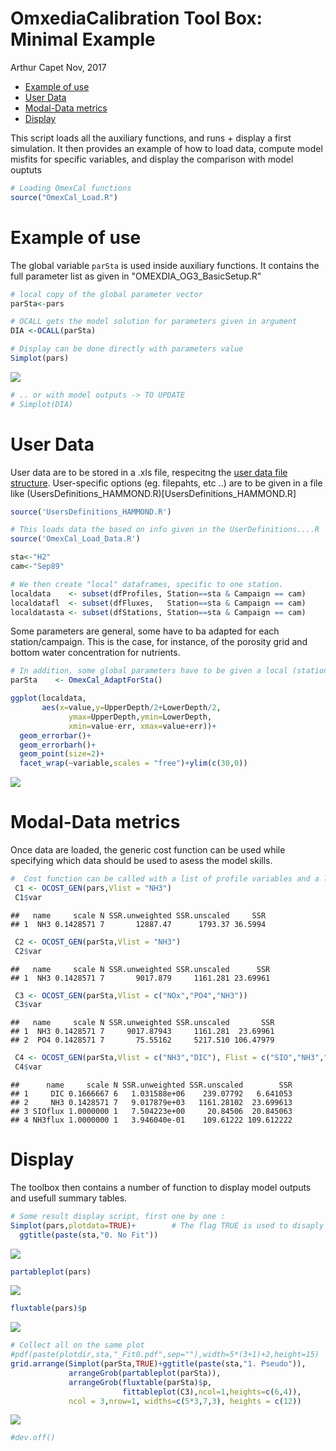 OmxediaCalibration Tool Box: Minimal Example
================
Arthur Capet
Nov, 2017

-   [Example of use](#example-of-use)
-   [User Data](#user-data)
-   [Modal-Data metrics](#modal-data-metrics)
-   [Display](#display)

This script loads all the auxiliary functions, and runs + display a first simulation. It then provides an example of how to load data, compute model misfits for specific variables, and display the comparison with model ouptuts

``` r
# Loading OmexCal functions
source("OmexCal_Load.R")
```

Example of use
==============

The global variable `parSta` is used inside auxiliary functions. It contains the full parameter list as given in "OMEXDIA\_OG3\_BasicSetup.R"

``` r
# local copy of the global parameter vector
parSta<-pars

# OCALL gets the model solution for parameters given in argument
DIA <-OCALL(parSta)

# Display can be done directly with parameters value
Simplot(pars)
```

![](Figs/unnamed-chunk-2-1.png)

``` r
# .. or with model outputs -> TO UPDATE
# Simplot(DIA)
```

User Data
=========

User data are to be stored in a .xls file, respecitng the [user data file structure](datastructure.md). User-specific options (eg. filepahts, etc ..) are to be given in a file like (UsersDefinitions\_HAMMOND.R)\[UsersDefinitions\_HAMMOND.R\]

``` r
source('UsersDefinitions_HAMMOND.R')

# This loads data the based on info given in the UserDefinitions....R
source('OmexCal_Load_Data.R')

sta<-"H2"
cam<-"Sep89"

# We then create "local" dataframes, specific to one station.
localdata    <- subset(dfProfiles, Station==sta & Campaign == cam)
localdatafl  <- subset(dfFluxes,   Station==sta & Campaign == cam)
localdatasta <- subset(dfStations, Station==sta & Campaign == cam)
```

Some parameters are general, some have to ba adapted for each station/campaign. This is the case, for instance, of the porosity grid and bottom water concentration for nutrients.

``` r
# In addition, some global parameters have to be given a local (station+campagin) value
parSta    <- OmexCal_AdaptForSta()

ggplot(localdata,
       aes(x=value,y=UpperDepth/2+LowerDepth/2,
             ymax=UpperDepth,ymin=LowerDepth,
             xmin=value-err, xmax=value+err))+
  geom_errorbar()+
  geom_errorbarh()+
  geom_point(size=2)+
  facet_wrap(~variable,scales = "free")+ylim(c(30,0))
```

![](Figs/unnamed-chunk-4-1.png)

Modal-Data metrics
==================

Once data are loaded, the generic cost function can be used while specifying which data should be used to asess the model skills.

``` r
#  Cost function can be called with a list of profile variables and a list of flux variables
 C1 <- OCOST_GEN(pars,Vlist = "NH3")
 C1$var
```

    ##   name     scale N SSR.unweighted SSR.unscaled     SSR
    ## 1  NH3 0.1428571 7       12887.47      1793.37 36.5994

``` r
 C2 <- OCOST_GEN(parSta,Vlist = "NH3")
 C2$var
```

    ##   name     scale N SSR.unweighted SSR.unscaled      SSR
    ## 1  NH3 0.1428571 7       9017.879     1161.281 23.69961

``` r
 C3 <- OCOST_GEN(parSta,Vlist = c("NOx","PO4","NH3"))
 C3$var
```

    ##   name     scale N SSR.unweighted SSR.unscaled       SSR
    ## 1  NH3 0.1428571 7     9017.87943     1161.281  23.69961
    ## 2  PO4 0.1428571 7       75.55162     5217.510 106.47979

``` r
 C4 <- OCOST_GEN(parSta,Vlist = c("NH3","DIC"), Flist = c("SIO","NH3","NOx"))
 C4$var
```

    ##      name     scale N SSR.unweighted SSR.unscaled        SSR
    ## 1     DIC 0.1666667 6   1.031588e+06    239.07792   6.641053
    ## 2     NH3 0.1428571 7   9.017879e+03   1161.28102  23.699613
    ## 3 SIOflux 1.0000000 1   7.504223e+00     20.84506  20.845063
    ## 4 NH3flux 1.0000000 1   3.946040e-01    109.61222 109.612222

Display
=======

The toolbox then contains a number of function to display model outputs and usefull summary tables.

``` r
# Some result display script, first one by one : 
Simplot(pars,plotdata=TRUE)+        # The flag TRUE is used to disaply the data along model ouputs
  ggtitle(paste(sta,"0. No Fit"))
```

![](Figs/unnamed-chunk-6-1.png)

``` r
partableplot(pars)
```

![](Figs/unnamed-chunk-6-2.png)

``` r
fluxtable(pars)$p
```

![](Figs/unnamed-chunk-6-3.png)

``` r
# Collect all on the same plot
#pdf(paste(plotdir,sta,"_Fit0.pdf",sep=""),width=5*(3+1)+2,height=15)
grid.arrange(Simplot(parSta,TRUE)+ggtitle(paste(sta,"1. Pseudo")),
             arrangeGrob(partableplot(parSta)),
             arrangeGrob(fluxtable(parSta)$p,
                         fittableplot(C3),ncol=1,heights=c(6,4)),
             ncol = 3,nrow=1, widths=c(5*3,7,3), heights = c(12))
```

![](Figs/unnamed-chunk-6-4.png)

``` r
#dev.off()
```

